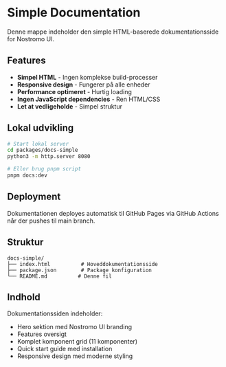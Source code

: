# Simple Documentation

Denne mappe indeholder den simple HTML-baserede dokumentationsside for Nostromo UI.

## Features

- **Simpel HTML** - Ingen komplekse build-processer
- **Responsive design** - Fungerer på alle enheder
- **Performance optimeret** - Hurtig loading
- **Ingen JavaScript dependencies** - Ren HTML/CSS
- **Let at vedligeholde** - Simpel struktur

## Lokal udvikling

```bash
# Start lokal server
cd packages/docs-simple
python3 -m http.server 8080

# Eller brug pnpm script
pnpm docs:dev
```

## Deployment

Dokumentationen deployes automatisk til GitHub Pages via GitHub Actions når der pushes til main branch.

## Struktur

```
docs-simple/
├── index.html          # Hoveddokumentationsside
├── package.json        # Package konfiguration
└── README.md          # Denne fil
```

## Indhold

Dokumentationssiden indeholder:

- Hero sektion med Nostromo UI branding
- Features oversigt
- Komplet komponent grid (11 komponenter)
- Quick start guide med installation
- Responsive design med moderne styling
